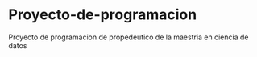 # Proyecto-de-programacion
Proyecto de programacion de propedeutico de la maestria en ciencia de datos
